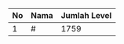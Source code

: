 | No | Nama            | Jumlah Level |
|----|-----------------|--------------|
| 1  | #    |    1759        |
